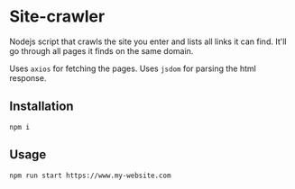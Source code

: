 # Site-crawler

Nodejs script that crawls the site you enter and lists all links it can find.
It'll go through all pages it finds on the same domain.

Uses `axios` for fetching the pages.
Uses `jsdom` for parsing the html response.

## Installation
```npm i```

## Usage
```npm run start https://www.my-website.com```

